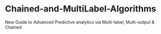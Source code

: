 # Chained-and-MultiLabel-Algorithms
New Guide to Advanced Predictive analytics via Multi-label, Multi-output &amp; Chained
